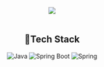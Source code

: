 <!-- 타이틀 -->
<div align="center">
  <img src="https://capsule-render.vercel.app/api?type=cylinder&color=auto&height=100&section=header&text=OYH%20Repository&fontSize=60)"/>
</div>

<br/>

<div align=center>
  <h2>🔨Tech Stack</h2>

  <img alt="Java" src ="https://img.shields.io/badge/Java-FF9950.svg?&style=for-the-badge&logo=Java&logoColor=white"/>
  <img alt="Spring Boot" src ="https://img.shields.io/badge/Spring Boot-6DB33F.svg?&style=for-the-badge&logo=Spring Boot&logoColor=white"/>
  <img alt="Spring" src ="https://img.shields.io/badge/Spring-6DB33F.svg?&style=for-the-badge&logo=Spring&logoColor=white"/>
    
</div>

